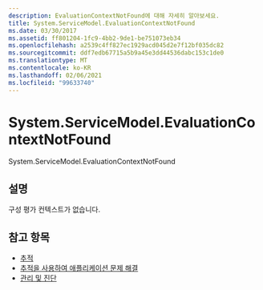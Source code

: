 ```yaml
---
description: EvaluationContextNotFound에 대해 자세히 알아보세요.
title: System.ServiceModel.EvaluationContextNotFound
ms.date: 03/30/2017
ms.assetid: ff801204-1fc9-4bb2-9de1-be751073eb34
ms.openlocfilehash: a2539c4ff827ec1929acd045d2e7f12bf035dc82
ms.sourcegitcommit: ddf7edb67715a5b9a45e3dd44536dabc153c1de0
ms.translationtype: MT
ms.contentlocale: ko-KR
ms.lasthandoff: 02/06/2021
ms.locfileid: "99633740"
---
```

# <a name="systemservicemodelevaluationcontextnotfound"></a>System.ServiceModel.EvaluationContextNotFound

System.ServiceModel.EvaluationContextNotFound  
  
## <a name="description"></a>설명  

 구성 평가 컨텍스트가 없습니다.  
  
## <a name="see-also"></a>참고 항목

- [추적](index.md)
- [추적을 사용하여 애플리케이션 문제 해결](using-tracing-to-troubleshoot-your-application.md)
- [관리 및 진단](../index.md)
